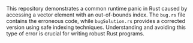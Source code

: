 This repository demonstrates a common runtime panic in Rust caused by accessing a vector element with an out-of-bounds index.  The `bug.rs` file contains the erroneous code, while `bugSolution.rs` provides a corrected version using safe indexing techniques.  Understanding and avoiding this type of error is crucial for writing robust Rust programs.